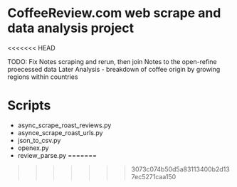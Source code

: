 # CoffeeReview.com web scrape and data analysis project

<<<<<<< HEAD

TODO: 
Fix Notes scraping and rerun, then join Notes to the open-refine proecessed data
Later Analysis - breakdown of coffee origin by growing regions within countries


# Scripts
* async_scrape_roast_reviews.py
* asynce_scrape_roast_urls.py
* json_to_csv.py
* openex.py
* review_parse.py
=======
>>>>>>> 3073c074b50d5a83113400b2d137ec5271caa150
